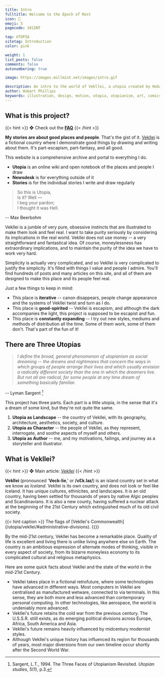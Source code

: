 ```yaml
---
title: Intro
fulltitle: Welcome to the Epoch of Rest
icon: 🎫
emoji: S
pagecode: 101INT

tag: UTOPIA
sitetag: Introduction
color: pink

weight: 1
list_posts: false
comments: false
autonumbering: true

image: https://images.millmint.net/images/intro.gif

description: An intro to the world of Vekllei, a utopia created by Hobart Phillips.
author: Hobart Phillips
keywords: illustration, design, motion, utopia, utopianism, art, comics, comic, hobart, phillips, vekllei, millmint
---
```

## What is this project?

{{< hint >}}
❖ Check out the [**FAQ**](/intro/faq)
{{< /hint >}}

**My stories are about good places and people**. That's the gist of it. [Vekllei](/utopia/vekllei/) is a fictional country where I demonstrate good things by drawing and writing about them. It's part-escapism, part-fantasy, and all good.

This website is a comprehensive archive and portal to everything I do.

* **Utopia** is an online wiki and open notebook of the places and people I draw
* **Newsdesk** is for everything outside of it
* **Stories** is for the individual stories I write and draw regularly

> So this is Utopia,<br>
> Is it? Well — <br>
> I beg your pardon;<br>
> I thought it was Hell.

-- Max Beerbohm

Vekllei is a jumble of very pure, obsessive instincts that are illustrated to make them look and feel real. I want to take purity seriously by considering its implications in the real world. Vekllei does not use money -- a very straightforward and fantastical idea. Of course, moneylessness has extraordinary implications, and to maintain the purity of the idea we have to work very hard.

Simplicity is actually very complicated, and so Vekllei is very complicated to justify the simplicity. It's filled with things I value and people I admire. You'll find hundreds of posts and many articles on this site, and all of them are designed to make this place and its people feel real.

Just a few things to keep in mind:

* This place is **iterative** -- canon disappears, people change appearance and the systems of Vekllei twist and turn as I do.
* This place is **good-spirited** -- Vekllei is escapism, and although the dark accompanies the light, this project is supposed to be escapist and fun.
* This place is **constantly expanding** -- I try out new styles, mediums and methods of distribution all the time. Some of them work, some of them don't. That's part of the fun of it!

## There are Three Utopias

> *I define the broad, general phenomenon of utopianism as social dreaming -- the dreams and nightmares that concern the ways in which groups of people arrange their lives and which usually envision a radically different society than the one in which the dreamers live. But not all are radical, for some people at any time dream of something basically familiar.*

-- Lyman Sargent [^1]

This project has three parts. Each part is a little utopia, in the sense that it's a dream of some kind, but they're not quite the same.

1. **Utopia as Landscape** -- the country of Vekllei, with its geography, architecture, aesthetics, society, and culture.
2. **Utopia as Character** -- the people of Vekllei, as they represent, interrogate, and soothe aspects of myself and others.
3. **Utopia as Author** -- me, and my motivations, failings, and journey as a storyteller and illustrator.

## What is Vekllei?

{{< hint >}}
❖ Main article: [*Vekllei*](/utopia/vekllei)
{{< /hint >}}

**Vekllei** (pronounced '**Veck-lie**,' or **/vƐk.laɪ/**) is an island country set in what we know as *Iceland*. Vekllei is its own country, and does not look or feel like Iceland. It has unique cultures, ethnicites, and landscapes. It is an old country, having been settled for thousands of years by native Algic peoples and Scandinavians. It is also a new county, having suffered a nuclear attack at the beginning of the 21st Century which extinguished much of its old civil society.

<div class="row">
<div class="column">
<img src="https://images.millmint.net/images/mastheads/flags/aismious.png" alt="flag" style="width:100%; padding: 0; background-color: transparent;" >
</div>
<div class="column">
<img src="https://images.millmint.net/images/mastheads/flags/azores.png" alt="flag" style="width:100%; padding: 0; background-color: transparent;" >
</div>
<div class="column">
<img src="https://images.millmint.net/images/mastheads/flags/demon.png" alt="flag" style="width:100%; padding: 0; background-color: transparent;" >
</div>
<div class="column">
<img src="https://images.millmint.net/images/mastheads/flags/kala.png" alt="flag" style="width:100%; padding: 0; background-color: transparent;" >
</div>
<div class="column">
<img src="https://images.millmint.net/images/mastheads/flags/kalina.png" alt="flag" style="width:100%; padding: 0; background-color: transparent;" >
</div>
<div class="column">
<img src="https://images.millmint.net/images/mastheads/flags/mira.png" alt="flag" style="width:100%; padding: 0; background-color: transparent;" >
</div>
<div class="column">
<img src="https://images.millmint.net/images/mastheads/flags/vekllei-international.png" alt="flag" style="width:100%; padding: 0; background-color: transparent;" >
</div>
</div>
{{< hint caption >}}
The flags of [Vekllei's Commonwealth](/utopia/vekllei/#administrative-divisions).
{{</hint>}}

By the mid-21st century, Vekllei has become a remarkable place. Quality of life is excellent and living there is unlike living anywhere else on Earth. The country is an ambitious expression of alternate modes of thinking, visible in every aspect of society, from its bizarre moneyless economy to its complicated cultural and religious metaphysics.

Here are some quick facts about Vekllei and the state of the world in the mid-21st Century.

* Vekllei takes place in a fictional retrofuture, where some technologies have advanced in different ways. Most computers in Vekllei are centralised as manufactured wetware, connected to via terminals. In this sense, they are both more and less advanced than contemporary personal computing. In other technologies, like aerospace, the world is undeniably more advanced.
* Vekllei's future retains the cold war from the previous century. The U.S.S.R. stiill exists, as do emerging political divisions across Europe, Africa, South America and Asia.
* Vekllei's future remains heavily influenced by midcentury modernist styles.
* Although Vekllei's unique history has influenced its region for thousands of years, most major diversions from our own timeline occur shortly after the Second World War.

[^1]: Sargent, L.T., 1994. The Three Faces of Utopianism Revisited. *Utopian studies*, 5(1), p.3.

<style>
/* flags */
.row {
  display: flex;
  margin-left: auto;
  margin-right: auto;
}
.column {
  flex: 33.33%;
  padding: 5px;
}
@media (max-width: 1250px) {
  .row {
    display: none;
  }
}
</style>
